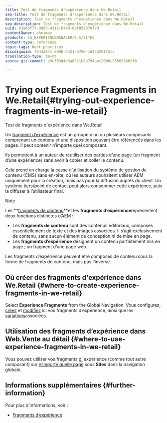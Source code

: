 ```yaml
---
title: Test de fragments d'expérience dans We.Retail
seo-title: Test de fragments d'expérience dans We.Retail
description: Test de fragments d'expérience dans We.Retail
seo-description: Test de fragments d'expérience dans We.Retail
uuid: 43a6df77-9dd3-4316-b749-0ef059370f7d
contentOwner: aheimoz
products: SG_EXPERIENCEMANAGER/6.5/SITES
content-type: reference
topic-tags: best-practices
discoiquuid: fe44a941-a09b-4421-b766-1d433291f2cc
translation-type: tm+mt
source-git-commit: a3c303d4e3a85e1b2e794bec2006c335056309fb

---
```



# Trying out Experience Fragments in We.Retail{#trying-out-experience-fragments-in-we-retail}

Test de fragments d&#39;expérience dans We.Retail

Un [fragment d’expérience](/help/sites-authoring/experience-fragments.md) est un groupe d’un ou plusieurs composants comprenant un contenu et une disposition pouvant être référencés dans les pages. Il peut contenir n’importe quel composant.

Ils permettent à un auteur de réutiliser des parties d’une page (un fragment d’une expérience) sans avoir à copier et coller le contenu.

Cela prend en charge la casse d’utilisation du système de gestion de contenu (CMS) sans en-tête, où les auteurs souhaitent utiliser AEM uniquement pour la création, mais pas pour la diffusion auprès du client. Un système tiers/point de contact peut alors consommer cette expérience, puis la diffuser à l’utilisateur final.

>[!NOTE]
>
>Les **[fragments de contenu](/help/sites-developing/we-retail-content-fragments.md)**et les **fragments d’expérience**représentent deux fonctions distinctes d’AEM :
>
>* Les **fragments de contenu** sont des contenus éditoriaux, composés essentiellement de texte et des images associées. Il s’agit exclusivement de contenu, sans aucun élément de conception ni de mise en page.
>* Les **fragments d’expérience** désignent un contenu parfaitement mis en page ; un fragment d’une page web. 
>
>
Les fragments d’expérience peuvent être composés de contenu sous la forme de fragments de contenu, mais pas l’inverse.

## Où créer des fragments d&#39;expérience dans We.Retail {#where-to-create-experience-fragments-in-we-retail}

Select **Experience Fragments** from the Global Navigation. Vous configurez, [créez](/help/sites-authoring/experience-fragments.md#creating-an-experience-fragment) et [modifiez](/help/sites-authoring/experience-fragments.md#editing-your-experience-fragment) ici vos fragments d’expérience, ainsi que les [variations](/help/sites-authoring/experience-fragments.md#creating-an-experience-fragment-variation)associées.

## Utilisation des fragments d’expérience dans Web.Vente au détail {#where-to-use-experience-fragments-in-we-retail}

Vous pouvez utiliser vos fragments [d’](/help/sites-authoring/experience-fragments.md#using-your-experience-fragment) expérience (comme tout autre composant) sur [n’importe quelle page](/help/sites-authoring/editing-content.md) sous **Sites** dans la navigation globale.

## Informations supplémentaires {#further-information}

Pour plus d’informations, voir :

* [Fragments d’expérience](/help/sites-authoring/experience-fragments.md)

